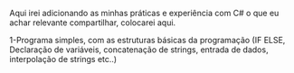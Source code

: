 Aqui irei adicionando as minhas práticas e experiência com C# o que eu achar relevante compartilhar, colocarei aqui. <br>

1-Programa simples, com as estruturas básicas da programação (IF ELSE, Declaração de variáveis, concatenação de strings, entrada de dados, interpolação de strings etc..) <br>
